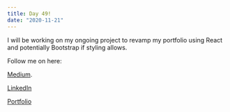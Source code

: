 ```yaml
---
title: Day 49!
date: "2020-11-21"
---
```



I will be working on my ongoing project to revamp my portfolio using React and potentially Bootstrap if styling allows.


Follow me on here:


[Medium](https://medium.com/@kalemajoanna).

[LinkedIn](https://www.linkedin.com/in/joanna-e-kalema-a5a5b4136/)

[Portfolio](https://joannathedeveloper.netlify.app/)

